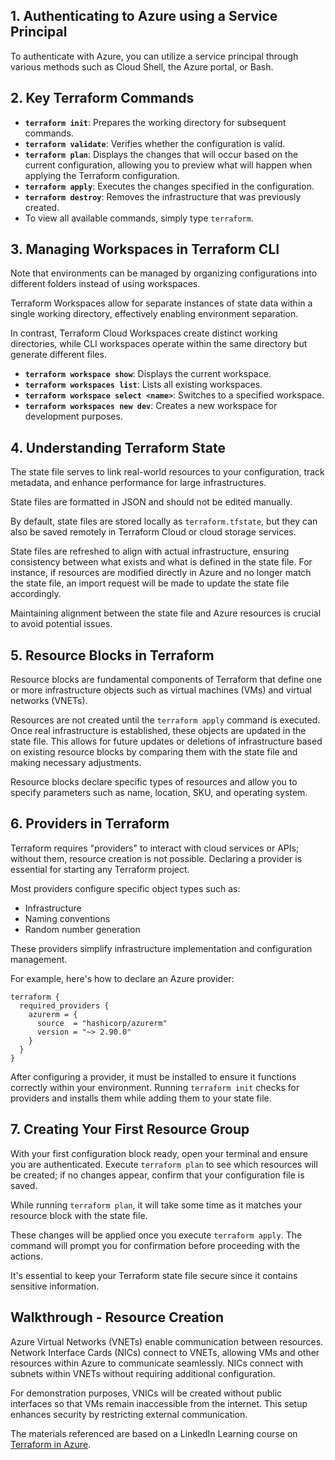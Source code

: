 ## 1. Authenticating to Azure using a Service Principal

To authenticate with Azure, you can utilize a service principal through various methods such as Cloud Shell, the Azure portal, or Bash.

## 2. Key Terraform Commands

- **`terraform init`**: Prepares the working directory for subsequent commands.
- **`terraform validate`**: Verifies whether the configuration is valid.
- **`terraform plan`**: Displays the changes that will occur based on the current configuration, allowing you to preview what will happen when applying the Terraform configuration.
- **`terraform apply`**: Executes the changes specified in the configuration.
- **`terraform destroy`**: Removes the infrastructure that was previously created.
- To view all available commands, simply type `terraform`.

## 3. Managing Workspaces in Terraform CLI

Note that environments can be managed by organizing configurations into different folders instead of using workspaces.

Terraform Workspaces allow for separate instances of state data within a single working directory, effectively enabling environment separation.

In contrast, Terraform Cloud Workspaces create distinct working directories, while CLI workspaces operate within the same directory but generate different files.

- **`terraform workspace show`**: Displays the current workspace.
- **`terraform workspaces list`**: Lists all existing workspaces.
- **`terraform workspace select <name>`**: Switches to a specified workspace.
- **`terraform workspaces new dev`**: Creates a new workspace for development purposes.

## 4. Understanding Terraform State

The state file serves to link real-world resources to your configuration, track metadata, and enhance performance for large infrastructures.

State files are formatted in JSON and should not be edited manually.

By default, state files are stored locally as `terraform.tfstate`, but they can also be saved remotely in Terraform Cloud or cloud storage services.

State files are refreshed to align with actual infrastructure, ensuring consistency between what exists and what is defined in the state file. For instance, if resources are modified directly in Azure and no longer match the state file, an import request will be made to update the state file accordingly.

Maintaining alignment between the state file and Azure resources is crucial to avoid potential issues.

## 5. Resource Blocks in Terraform

Resource blocks are fundamental components of Terraform that define one or more infrastructure objects such as virtual machines (VMs) and virtual networks (VNETs).

Resources are not created until the `terraform apply` command is executed. Once real infrastructure is established, these objects are updated in the state file. This allows for future updates or deletions of infrastructure based on existing resource blocks by comparing them with the state file and making necessary adjustments.

Resource blocks declare specific types of resources and allow you to specify parameters such as name, location, SKU, and operating system.

## 6. Providers in Terraform

Terraform requires "providers" to interact with cloud services or APIs; without them, resource creation is not possible. Declaring a provider is essential for starting any Terraform project.

Most providers configure specific object types such as:

- Infrastructure
- Naming conventions
- Random number generation

These providers simplify infrastructure implementation and configuration management.

For example, here's how to declare an Azure provider:

```
terraform {
  required_providers {
	azurerm = {
	  source  = "hashicorp/azurerm"
	  version = "~> 2.90.0"
	}
  }
}
```

After configuring a provider, it must be installed to ensure it functions correctly within your environment. Running `terraform init` checks for providers and installs them while adding them to your state file.


## 7. Creating Your First Resource Group



With your first configuration block ready, open your terminal and ensure you are authenticated. Execute `terraform plan` to see which resources will be created; if no changes appear, confirm that your configuration file is saved.

While running `terraform plan`, it will take some time as it matches your resource block with the state file.

These changes will be applied once you execute `terraform apply`. The command will prompt you for confirmation before proceeding with the actions.

It's essential to keep your Terraform state file secure since it contains sensitive information.

## Walkthrough - Resource Creation

Azure Virtual Networks (VNETs) enable communication between resources. Network Interface Cards (NICs) connect to VNETs, allowing VMs and other resources within Azure to communicate seamlessly. NICs connect with subnets within VNETs without requiring additional configuration.

For demonstration purposes, VNICs will be created without public interfaces so that VMs remain inaccessible from the internet. This setup enhances security by restricting external communication.

The materials referenced are based on a LinkedIn Learning course on [Terraform in Azure](https://www.linkedin.com/learning/introduction-to-terraform-on-azure).
